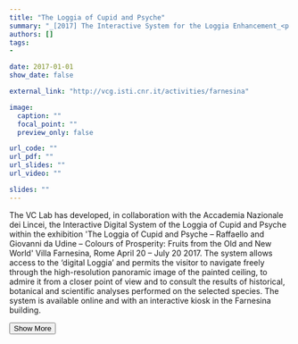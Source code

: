 ```yaml
---
title: "The Loggia of Cupid and Psyche"
summary: "_[2017] The Interactive System for the Loggia Enhancement_<p class=\"summary\">The VC Lab has developed, in collaboration with the Accademia Nazionale dei Lincei, the Interactive Digital System of the Loggia of Cupid and Psyche within the exhibition 'The Loggia of Cupid and Psyche – Raffaello and Giovanni da Udine – Colours of Prosperity: Fruits from the Old and New World' Villa Farnesina, Rome April 20 – July 20 2017. The system allows access to the ‘digital Loggia’ and permits the visitor to navigate freely through the high-resolution panoramic image of the painted ceiling, to admire it from a closer point of view and to consult the results of historical, botanical and scientific analyses performed on the selected species. The system is available online and with an interactive kiosk in the Farnesina building.</p>"
authors: []
tags: 
- 

date: 2017-01-01
show_date: false

external_link: "http://vcg.isti.cnr.it/activities/farnesina"

image:
  caption: ""
  focal_point: ""
  preview_only: false

url_code: ""
url_pdf: ""
url_slides: ""
url_video: ""

slides: ""
---
```

<p>The VC Lab has developed, in collaboration with the Accademia Nazionale dei Lincei, the Interactive Digital System of the Loggia of Cupid and Psyche within the exhibition 'The Loggia of Cupid and Psyche – Raffaello and Giovanni da Udine – Colours of Prosperity: Fruits from the Old and New World' Villa Farnesina, Rome April 20 – July 20 2017. The system allows access to the ‘digital Loggia’ and permits the visitor to navigate freely through the high-resolution panoramic image of the painted ceiling, to admire it from a closer point of view and to consult the results of historical, botanical and scientific analyses performed on the selected species. The system is available online and with an interactive kiosk in the Farnesina building.</p>
<button onclick="console.log('a')">Show More</button>
